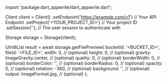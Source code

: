 import 'package:dart_appwrite/dart_appwrite.dart';

Client client = Client()
    .setEndpoint('https://example.com/v1') // Your API Endpoint
    .setProject('<YOUR_PROJECT_ID>') // Your project ID
    .setSession(''); // The user session to authenticate with

Storage storage = Storage(client);

UInt8List result = await storage.getFilePreview(
    bucketId: '<BUCKET_ID>',
    fileId: '<FILE_ID>',
    width: 0, // (optional)
    height: 0, // (optional)
    gravity: ImageGravity.center, // (optional)
    quality: 0, // (optional)
    borderWidth: 0, // (optional)
    borderColor: '', // (optional)
    borderRadius: 0, // (optional)
    opacity: 0, // (optional)
    rotation: -360, // (optional)
    background: '', // (optional)
    output: ImageFormat.jpg, // (optional)
);
